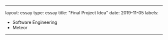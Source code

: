
---
layout: essay
type: essay
title: "Final Project Idea"
date: 2019-11-05
labels:
  - Software Engineering
  - Meteor
---
